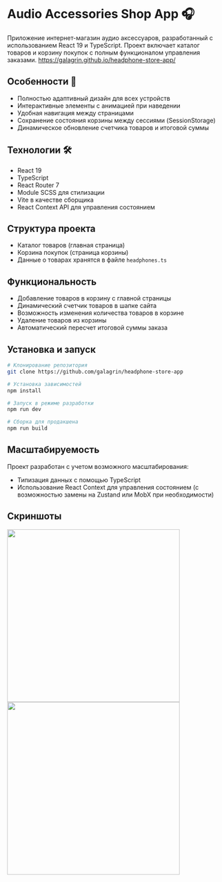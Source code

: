 # Audio Accessories Shop App 🎧

Приложение интернет-магазин аудио аксессуаров, разработанный с использованием React 19 и TypeScript. Проект включает каталог товаров и корзину покупок с полным функционалом управления заказами.
https://galagrin.github.io/headphone-store-app/

## Особенности 📝

-   Полностью адаптивный дизайн для всех устройств
-   Интерактивные элементы с анимацией при наведении
-   Удобная навигация между страницами
-   Сохранение состояния корзины между сессиями (SessionStorage)
-   Динамическое обновление счетчика товаров и итоговой суммы

## Технологии 🛠️

-   React 19
-   TypeScript
-   React Router 7
-   Module SCSS для стилизации
-   Vite в качестве сборщика
-   React Context API для управления состоянием

## Структура проекта

-   Каталог товаров (главная страница)
-   Корзина покупок (страница корзины)
-   Данные о товарах хранятся в файле `headphones.ts`

## Функциональность

-   Добавление товаров в корзину с главной страницы
-   Динамический счетчик товаров в шапке сайта
-   Возможность изменения количества товаров в корзине
-   Удаление товаров из корзины
-   Автоматический пересчет итоговой суммы заказа

## Установка и запуск

```bash
# Клонирование репозитория
git clone https://github.com/galagrin/headphone-store-app

# Установка зависимостей
npm install

# Запуск в режиме разработки
npm run dev

# Сборка для продакшена
npm run build
```

## Масштабируемость

Проект разработан с учетом возможного масштабирования:

-   Типизация данных с помощью TypeScript
-   Использование React Context для управления состоянием (с возможностью замены на Zustand или MobX при необходимости)

## Скриншоты
<img src="https://github.com/user-attachments/assets/a86b9ca8-1091-4a67-986f-1b3be67640c1" width="400">

<img src="https://github.com/user-attachments/assets/7ebb4da6-774a-4087-95c4-2b3578267f31" width="400">



